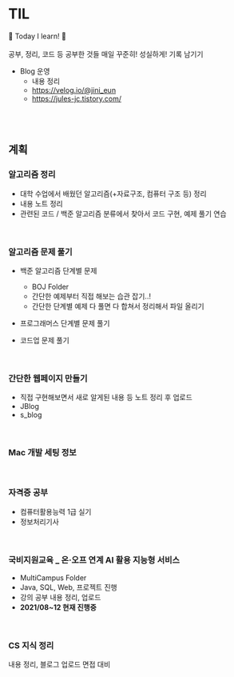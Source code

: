 # TIL
📝 Today I learn! 🐧
<br><br> 공부, 정리, 코드 등 공부한 것들 매일 꾸준히! 성실하게! 기록 남기기

- Blog 운영
  - 내용 정리 
  - https://velog.io/@jini_eun
  - https://jules-jc.tistory.com/

<br><br>

## 계획

### 알고리즘 정리
  - 대학 수업에서 배웠던 알고리즘(+자료구조, 컴퓨터 구조 등) 정리
  - 내용 노트 정리
  - 관련된 코드 / 백준 알고리즘 분류에서 찾아서 코드 구현, 예제 풀기 연습

<br>

### 알고리즘 문제 풀기
- 백준 알고리즘 단계별 문제
  - BOJ Folder
  - 간단한 예제부터 직접 해보는 습관 잡기..!
  - 간단한 단계별 예제 다 풀면 다 합쳐서 정리해서 파일 올리기 

- 프로그래머스 단계별 문제 풀기

- 코드업 문제 풀기

<br>
  
### 간단한 웹페이지 만들기
  - 직접 구현해보면서 새로 알게된 내용 등 노트 정리 후 업로드
  - JBlog
  - s_blog

<br>

### Mac 개발 세팅 정보

<br>
  
### 자격증 공부
  - 컴퓨터활용능력 1급 실기
  - 정보처리기사

<br>

### 국비지원교육 _ 온·오프 연계 AI 활용 지능형 서비스
  - MultiCampus Folder
  - Java, SQL, Web, 프로젝트 진행
  - 강의 공부 내용 정리, 업로드
  - **2021/08~12 현재 진행중** 

<br>

### CS 지식 정리
내용 정리, 블로그 업로드
면접 대비
